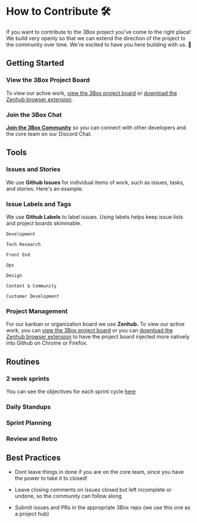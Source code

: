 # How to Contribute 🛠️

If you want to contribute to the 3Box project you've come to the right place! We build very openly so that we can extend the direction of the project to the community over time. We're excited to have you here building with us. 🎉

## Getting Started

### View the 3Box Project Board

To view our active work, [view the 3Box project board](https://app.zenhub.com/workspace/o/uport-project/3box/boards?repos=139279908,146687169,146688532,145592766,145133349)
or [download the Zenhub browser extension](https://www.zenhub.com/extension).


### Join the 3Box Chat

[**Join the 3Box Community**](https://mailchi.mp/c671ca2b8093/3box) so you can connect with other developers and the core team on our Discord Chat.

## Tools

### Issues and Stories
We use **Github Issues** for individual items of work, such as issues, tasks, and stories. Here's an example.

### Issue Labels and Tags
We use **Github Labels** to label issues. Using labels helps keep issue lists and project boards skimmable.

`Development`

`Tech Research`

`Front End`

`Ops`

`Design`

`Content & Community`

`Customer Development`


### Project Management
For our kanban or organization board we use **Zenhub.**
To view our active work, you can [view the 3Box project board](https://app.zenhub.com/workspace/o/uport-project/3box/boards?repos=139279908,146687169,146688532,145592766,145133349)
or you can [download the Zenhub browser extension](https://www.zenhub.com/extension) to have the project board injected more natively into Github on Chrome or Firefox.

## Routines

### 2 week sprints
You can see the objectives for each sprint cycle [here](./SPRINTS.md)

### Daily Standups

### Sprint Planning

### Review and Retro

## Best Practices

* Dont leave things in done if you are on the core team, since you have the power to take it to closed!

* Leave closing comments on issues closed but left incomplete or undone, so the community can follow along

* Submit issues and PRs in the appropriate 3Box repo (we use this one as a project hub)


